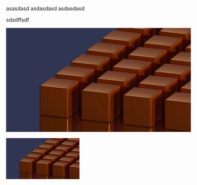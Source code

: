 asasdasd
asdasdasd
asdasdasd

sdsdffsdf

![](assets/shubham-dhage-xvWdG34_uQY-unsplash.jpg)


<img src="assets/shubham-dhage-xvWdG34_uQY-unsplash.jpg" width="200" />